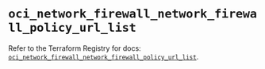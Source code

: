 # `oci_network_firewall_network_firewall_policy_url_list`

Refer to the Terraform Registry for docs: [`oci_network_firewall_network_firewall_policy_url_list`](https://registry.terraform.io/providers/hashicorp/oci/7.19.0/docs/resources/network_firewall_network_firewall_policy_url_list).
